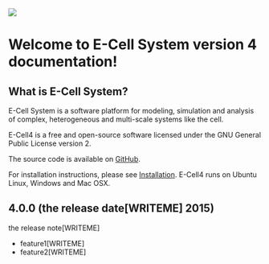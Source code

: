 <div>
<img src="http://dev.e-cell.org/ecell-logo-with-title.png">
</div>

# Welcome to E-Cell System version 4 documentation!

## What is E-Cell System?

E-Cell System is a software platform for modeling, simulation and analysis of complex, heterogeneous and multi-scale systems like the cell.

E-Cell4 is a free and open-source software licensed under the GNU General Public License version 2.

The source code is available on [GitHub](https://github.com/ecell/ecell4).

For installation instructions, please see [Installation](installation.md).
E-Cell4 runs on Ubuntu Linux, Windows and Mac OSX.


## 4.0.0 (the release date[WRITEME] 2015)
the release note[WRITEME]

- feature1[WRITEME]
- feature2[WRITEME]
